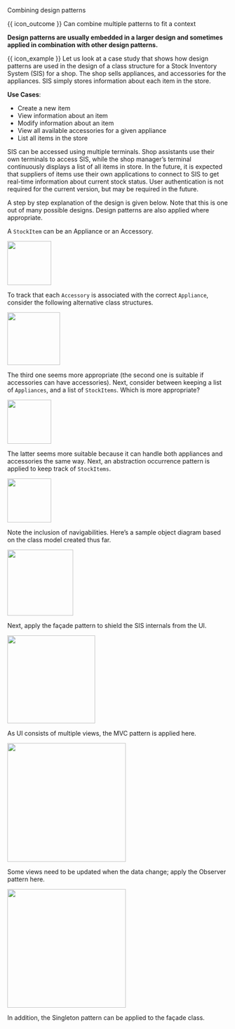 <span id="title">Combining design patterns</span>

<span id="prereqs"></span>

<span id="outcomes">{{ icon_outcome }} Can combine multiple patterns to fit a context</span>

<div id="body">

**Design patterns are usually embedded in a larger design and sometimes applied in combination with other design patterns.**

<box>

{{ icon_example }} Let us look at a case study that shows how design patterns are used in the design of a class structure for a Stock Inventory System (SIS) for a shop. The shop sells appliances, and accessories for the appliances. SIS simply stores information about each item in the store.

**Use Cases**:

* Create a new item
* View information about an item
* Modify information about an item
* View all available accessories for a given appliance
* List all items in the store


SIS can be accessed using multiple terminals. Shop assistants use their own terminals to access SIS, while the shop manager’s terminal continuously displays a list of all items in store. In the future, it is expected that suppliers of items use their own applications to connect to SIS to get real-time information about current stock status.  User authentication is not required for the current version, but may be required in the future.

A step by step explanation of the design is given below. Note that this is one out of many possible designs.  Design patterns are also applied where appropriate.

A `StockItem` can be an Appliance or an Accessory.

<img src="{{baseUrl}}/designPatterns/more/combiningDesignPatterns/images/stockItem.png" height="100" />
<p/>

To track that each `Accessory` is associated with the correct `Appliance`, consider the following alternative class structures.

<img src="{{baseUrl}}/designPatterns/more/combiningDesignPatterns/images/alternativeOne.png" height="120" />
<p/>

The third one seems more appropriate (the second one is suitable if accessories can have accessories). Next, consider between keeping a list of `Appliances`, and a list of `StockItems`.  Which is more appropriate?

<img src="{{baseUrl}}/designPatterns/more/combiningDesignPatterns/images/alternativeTwo.png" height="100" />
<p/>

The latter seems more suitable because it can handle both appliances and accessories the same way. Next, an abstraction occurrence pattern is applied to keep track of `StockItems`.

<img src="{{baseUrl}}/designPatterns/more/combiningDesignPatterns/images/alternativeThree.png" height="100" />
<p/>

Note the inclusion of navigabilities. Here’s a sample object diagram based on the class model created thus far.

<img src="{{baseUrl}}/designPatterns/more/combiningDesignPatterns/images/stockItemListObjectDiagram.png" height="150" />
<p/>

Next, apply the façade pattern to shield the SIS internals from the UI.

<img src="{{baseUrl}}/designPatterns/more/combiningDesignPatterns/images/withFacade.png" height="200" />
<p/>

As UI consists of multiple views, the  MVC pattern is applied here.

<img src="{{baseUrl}}/designPatterns/more/combiningDesignPatterns/images/withMVC.png" height="270" />
<p/>

Some views need to be updated when the data change; apply the Observer pattern here.

<img src="{{baseUrl}}/designPatterns/more/combiningDesignPatterns/images/withObserver.png" height="270" />
<p/>

In addition, the Singleton pattern can be applied to the façade class.

</box>

</div>

<div id="extras">
</div>
